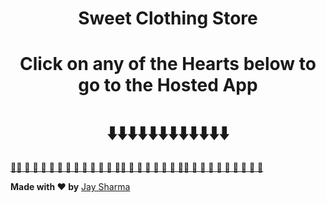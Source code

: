 <h1 align="center">Sweet Clothing Store</h1>
<h1 align="center"> Click on any of the Hearts below to go to the Hosted App </h1>
<h1 align="center"> ⬇️⬇️⬇️⬇️⬇️⬇️⬇️⬇️⬇️⬇️⬇️⬇️ </h1>

 [ 💖💖 💖 💖 💖 💖 💖 💖 💖 💖 💖 💖 💖 💖💖 💖 💖 💖 💖 💖 💖 💖💖 💖 💖 💖 💖 💖  💖 💖 💖 💖 ](https://jay9039.github.io/Sweet-Clothing-Store/)



**Made with ♥ by** [Jay Sharma](https://www.linkedin.com/in/j-shharma/)

